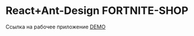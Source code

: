 # React+Ant-Design FORTNITE-SHOP 
Ссылка на рабочее приложение [DEMO](https://erdeni03.github.io/fortnite-shop/)



